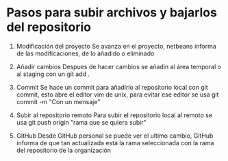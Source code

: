 # Pasos para subir archivos y bajarlos del repositorio

1. Modificación del proyecto
Se avanza en el proyecto, netbeans informa de las modificaciones, de lo añadido o eliminado

2. Añadir cambios
Despues de hacer cambios se añadin al área temporal o al staging con un git add . 

3. Commit
Se hace un commit para añadirlo al repositorio local con git commit, esto abre el editor vim de unix,
para evitar ese editor se usa git commit -m "Con un mensaje"

4. Subir al repositorio remoto
Para subir el repositorio local al remoto se usa git push origin "rama que se quiera subir"

5. GitHub
Desde GitHub personal se puede ver el ultimo cambio, GitHub informa de que tan actualizada está la rama seleccionada
con la rama del repositorio de la organización